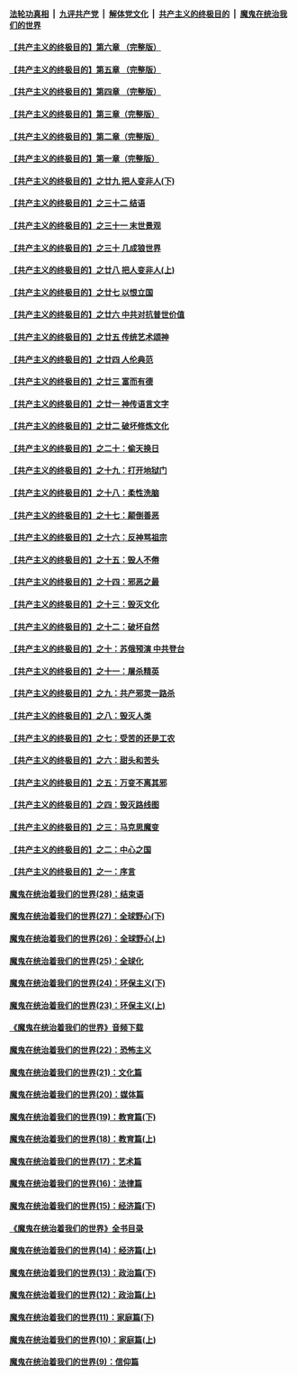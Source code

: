 ####  [法轮功真相](../../../../basic/blob/master/README.md?t=07062031) &nbsp;|&nbsp; [九评共产党](../../../../9ping.md/blob/master/README.md?t=07062031) &nbsp;|&nbsp; [解体党文化](../../../../jtdwh.md/blob/master/README.md?t=07062031)  &nbsp;|&nbsp; [共产主义的终极目的](../../../../gczydzjmd.md/blob/master/README.md?t=07062031) &nbsp;|&nbsp; [魔鬼在统治我们的世界](../../../../mgztzwmdsj.md/blob/master/README.md?t=07062031) 

#### [【共产主义的终极目的】第六章 （完整版）](../pages/nsc422/n11428913.md?t=07062031) 

#### [【共产主义的终极目的】第五章 （完整版）](../pages/nsc422/n11428912.md?t=07062031) 

#### [【共产主义的终极目的】第四章 （完整版）](../pages/nsc422/n11428907.md?t=07062031) 

#### [【共产主义的终极目的】第三章（完整版）](../pages/nsc422/n11428848.md?t=07062031) 

#### [【共产主义的终极目的】第二章（完整版）](../pages/nsc422/n11428831.md?t=07062031) 

#### [【共产主义的终极目的】第一章（完整版）](../pages/nsc422/n11417651.md?t=07062031) 

#### [【共产主义的终极目的】之廿九 把人变非人(下)](../pages/nsc422/n11344140.md?t=07062031) 

#### [【共产主义的终极目的】之三十二 结语](../pages/nsc422/n11360535.md?t=07062031) 

#### [【共产主义的终极目的】之三十一 末世景观](../pages/nsc422/n11351129.md?t=07062031) 

#### [【共产主义的终极目的】之三十 几成狼世界](../pages/nsc422/n11348280.md?t=07062031) 

#### [【共产主义的终极目的】之廿八 把人变非人(上)](../pages/nsc422/n11340492.md?t=07062031) 

#### [【共产主义的终极目的】之廿七 以恨立国](../pages/nsc422/n11336944.md?t=07062031) 

#### [【共产主义的终极目的】之廿六 中共对抗普世价值](../pages/nsc422/n11324785.md?t=07062031) 

#### [【共产主义的终极目的】之廿五 传统艺术颂神](../pages/nsc422/n11296396.md?t=07062031) 

#### [【共产主义的终极目的】之廿四 人伦典范](../pages/nsc422/n11296397.md?t=07062031) 

#### [【共产主义的终极目的】之廿三 富而有德](../pages/nsc422/n11283598.md?t=07062031) 

#### [【共产主义的终极目的】之廿一 神传语言文字](../pages/nsc422/n11263265.md?t=07062031) 

#### [【共产主义的终极目的】之廿二 破坏修炼文化](../pages/nsc422/n11245728.md?t=07062031) 

#### [【共产主义的终极目的】之二十：偷天换日](../pages/nsc422/n11238846.md?t=07062031) 

#### [【共产主义的终极目的】之十九：打开地狱门](../pages/nsc422/n11206376.md?t=07062031) 

#### [【共产主义的终极目的】之十八：柔性洗脑](../pages/nsc422/n11199994.md?t=07062031) 

#### [【共产主义的终极目的】之十七：颠倒善恶](../pages/nsc422/n11179782.md?t=07062031) 

#### [【共产主义的终极目的】之十六：反神骂祖宗](../pages/nsc422/n11166798.md?t=07062031) 

#### [【共产主义的终极目的】之十五：毁人不倦](../pages/nsc422/n11166792.md?t=07062031) 

#### [【共产主义的终极目的】之十四：邪恶之最](../pages/nsc422/n11150249.md?t=07062031) 

#### [【共产主义的终极目的】之十三：毁灭文化](../pages/nsc422/n11135227.md?t=07062031) 

#### [【共产主义的终极目的】之十二：破坏自然](../pages/nsc422/n11135214.md?t=07062031) 

#### [【共产主义的终极目的】之十：苏俄预演 中共登台](../pages/nsc422/n11118424.md?t=07062031) 

#### [【共产主义的终极目的】之十一：屠杀精英](../pages/nsc422/n11118442.md?t=07062031) 

#### [【共产主义的终极目的】之九：共产邪灵一路杀](../pages/nsc422/n11114139.md?t=07062031) 

#### [【共产主义的终极目的】之八：毁灭人类](../pages/nsc422/n11108503.md?t=07062031) 

#### [【共产主义的终极目的】之七：受苦的还是工农](../pages/nsc422/n11101809.md?t=07062031) 

#### [【共产主义的终极目的】之六：甜头和苦头](../pages/nsc422/n11096971.md?t=07062031) 

#### [【共产主义的终极目的】之五：万变不离其邪](../pages/nsc422/n11091285.md?t=07062031) 

#### [【共产主义的终极目的】之四：毁灭路线图](../pages/nsc422/n11086284.md?t=07062031) 

#### [【共产主义的终极目的】之三：马克思魔变](../pages/nsc422/n11061941.md?t=07062031) 

#### [【共产主义的终极目的】之二：中心之国](../pages/nsc422/n11047728.md?t=07062031) 

#### [【共产主义的终极目的】之一：序言](../pages/nsc422/n11086077.md?t=07062031) 

#### [魔鬼在统治着我们的世界(28)：结束语](../pages/nsc422/n10936246.md?t=07062031) 

#### [魔鬼在统治着我们的世界(27)：全球野心(下)](../pages/nsc422/n10928319.md?t=07062031) 

#### [魔鬼在统治着我们的世界(26)：全球野心(上)](../pages/nsc422/n10900318.md?t=07062031) 

#### [魔鬼在统治着我们的世界(25)：全球化](../pages/nsc422/n10788205.md?t=07062031) 

#### [魔鬼在统治着我们的世界(24)：环保主义(下)](../pages/nsc422/n10695307.md?t=07062031) 

#### [魔鬼在统治着我们的世界(23)：环保主义(上)](../pages/nsc422/n10688613.md?t=07062031) 

#### [《魔鬼在统治着我们的世界》音频下载](../pages/nsc422/n10635553.md?t=07062031) 

#### [魔鬼在统治着我们的世界(22)：恐怖主义](../pages/nsc422/n10614727.md?t=07062031) 

#### [魔鬼在统治着我们的世界(21)：文化篇](../pages/nsc422/n10597706.md?t=07062031) 

#### [魔鬼在统治着我们的世界(20)：媒体篇](../pages/nsc422/n10586579.md?t=07062031) 

#### [魔鬼在统治着我们的世界(19)：教育篇(下)](../pages/nsc422/n10564808.md?t=07062031) 

#### [魔鬼在统治着我们的世界(18)：教育篇(上)](../pages/nsc422/n10526970.md?t=07062031) 

#### [魔鬼在统治着我们的世界(17)：艺术篇](../pages/nsc422/n10499093.md?t=07062031) 

#### [魔鬼在统治着我们的世界(16)：法律篇](../pages/nsc422/n10485969.md?t=07062031) 

#### [魔鬼在统治着我们的世界(15)：经济篇(下)](../pages/nsc422/n10469975.md?t=07062031) 

#### [《魔鬼在统治着我们的世界》全书目录](../pages/nsc422/n10464261.md?t=07062031) 

#### [魔鬼在统治着我们的世界(14)：经济篇(上)](../pages/nsc422/n10457370.md?t=07062031) 

#### [魔鬼在统治着我们的世界(13)：政治篇(下)](../pages/nsc422/n10448270.md?t=07062031) 

#### [魔鬼在统治着我们的世界(12)：政治篇(上)](../pages/nsc422/n10444576.md?t=07062031) 

#### [魔鬼在统治着我们的世界(11)：家庭篇(下)](../pages/nsc422/n10440961.md?t=07062031) 

#### [魔鬼在统治着我们的世界(10)：家庭篇(上)](../pages/nsc422/n10435448.md?t=07062031) 

#### [魔鬼在统治着我们的世界(9)：信仰篇](../pages/nsc422/n10432159.md?t=07062031) 

